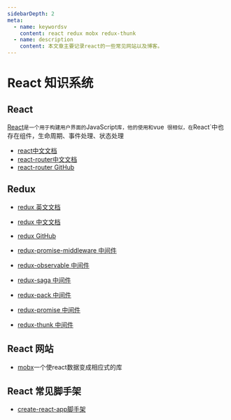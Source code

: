 ```yaml
---
sidebarDepth: 2
meta:
  - name: keywordsv
    content: react redux mobx redux-thunk
  - name: description
    content: 本文章主要记录react的一些常见网站以及博客。
---
```


# React 知识系统


## React

[React](https://react.docschina.org/)` 是一个用于构建用户界面的 `JavaScript` 库，他的使用和 `vue` 很相似，在`React`中也存在组件，生命周期、事件处理、状态处理


- [react中文文档](https://react.docschina.org/)
- [react-router中文文档](http://react-guide.github.io/react-router-cn/docs/API.html)
- [react-router GitHub](https://github.com/ReactTraining/react-router)

## Redux

- [redux 英文文档](https://redux.js.org/)
- [redux 中文文档](http://cn.redux.js.org/index.html)
- [redux GitHub](https://github.com/reduxjs/redux)


- [redux-promise-middleware 中间件](https://github.com/pburtchaell/redux-promise-middleware)

- [redux-observable 中间件](https://github.com/redux-observable/redux-observable)

- [redux-saga 中间件](https://github.com/redux-saga/redux-saga)

- [redux-pack 中间件](https://github.com/lelandrichardson/redux-pack)

- [redux-promise 中间件](https://github.com/redux-utilities/redux-promise)

- [redux-thunk 中间件](https://github.com/reduxjs/redux-thunk)



## React 网站

- [mobx](https://cn.mobx.js.org/)一个使react数据变成相应式的库



## React 常见脚手架

- [create-react-app脚手架](https://github.com/facebook/create-react-app)
 